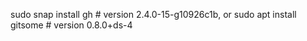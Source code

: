 sudo snap install gh       # version 2.4.0-15-g10926c1b, or
sudo apt  install gitsome  # version 0.8.0+ds-4
